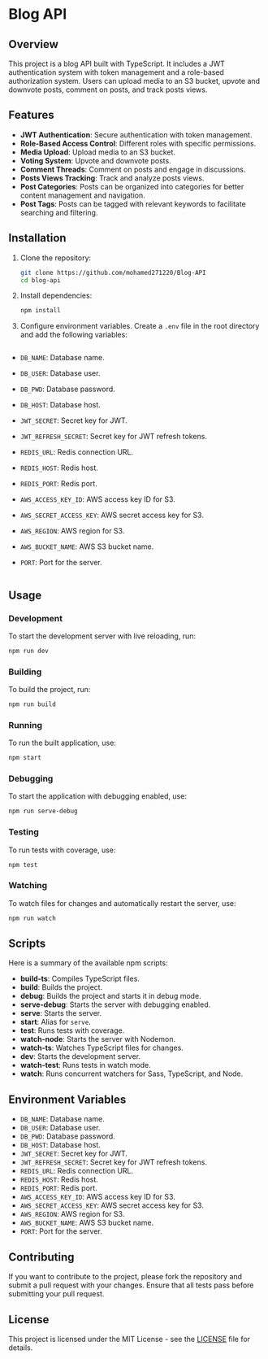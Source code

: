 # Blog API

## Overview

This project is a blog API built with TypeScript. It includes a JWT authentication system with token management and a role-based authorization system. Users can upload media to an S3 bucket, upvote and downvote posts, comment on posts, and track posts views.

## Features

- **JWT Authentication**: Secure authentication with token management.
- **Role-Based Access Control**: Different roles with specific permissions.
- **Media Upload**: Upload media to an S3 bucket.
- **Voting System**: Upvote and downvote posts.
- **Comment Threads**: Comment on posts and engage in discussions.
- **Posts Views Tracking**: Track and analyze posts views.
- **Post Categories**: Posts can be organized into categories for better content management and navigation.
- **Post Tags**: Posts can be tagged with relevant keywords to facilitate searching and filtering.

## Installation

1. Clone the repository:

   ```bash
   git clone https://github.com/mohamed271220/Blog-API
   cd blog-api
   ```

2. Install dependencies:

   ```bash
   npm install
   ```

3. Configure environment variables. Create a `.env` file in the root directory and add the following variables:

   ```dotenv

   ```

- `DB_NAME`: Database name.
- `DB_USER`: Database user.
- `DB_PWD`: Database password.
- `DB_HOST`: Database host.
- `JWT_SECRET`: Secret key for JWT.
- `JWT_REFRESH_SECRET`: Secret key for JWT refresh tokens.
- `REDIS_URL`: Redis connection URL.
- `REDIS_HOST`: Redis host.
- `REDIS_PORT`: Redis port.
- `AWS_ACCESS_KEY_ID`: AWS access key ID for S3.
- `AWS_SECRET_ACCESS_KEY`: AWS secret access key for S3.
- `AWS_REGION`: AWS region for S3.
- `AWS_BUCKET_NAME`: AWS S3 bucket name.
- `PORT`: Port for the server.

  ```

  ```

## Usage

### Development

To start the development server with live reloading, run:

```bash
npm run dev
```

### Building

To build the project, run:

```bash
npm run build
```

### Running

To run the built application, use:

```bash
npm start
```

### Debugging

To start the application with debugging enabled, use:

```bash
npm run serve-debug
```

### Testing

To run tests with coverage, use:

```bash
npm test
```

### Watching

To watch files for changes and automatically restart the server, use:

```bash
npm run watch
```

## Scripts

Here is a summary of the available npm scripts:

- **build-ts**: Compiles TypeScript files.
- **build**: Builds the project.
- **debug**: Builds the project and starts it in debug mode.
- **serve-debug**: Starts the server with debugging enabled.
- **serve**: Starts the server.
- **start**: Alias for `serve`.
- **test**: Runs tests with coverage.
- **watch-node**: Starts the server with Nodemon.
- **watch-ts**: Watches TypeScript files for changes.
- **dev**: Starts the development server.
- **watch-test**: Runs tests in watch mode.
- **watch**: Runs concurrent watchers for Sass, TypeScript, and Node.

## Environment Variables

- `DB_NAME`: Database name.
- `DB_USER`: Database user.
- `DB_PWD`: Database password.
- `DB_HOST`: Database host.
- `JWT_SECRET`: Secret key for JWT.
- `JWT_REFRESH_SECRET`: Secret key for JWT refresh tokens.
- `REDIS_URL`: Redis connection URL.
- `REDIS_HOST`: Redis host.
- `REDIS_PORT`: Redis port.
- `AWS_ACCESS_KEY_ID`: AWS access key ID for S3.
- `AWS_SECRET_ACCESS_KEY`: AWS secret access key for S3.
- `AWS_REGION`: AWS region for S3.
- `AWS_BUCKET_NAME`: AWS S3 bucket name.
- `PORT`: Port for the server.

## Contributing

If you want to contribute to the project, please fork the repository and submit a pull request with your changes. Ensure that all tests pass before submitting your pull request.

## License

This project is licensed under the MIT License - see the [LICENSE](LICENSE) file for details.

```

```
